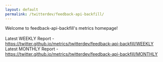 ```yaml
---
layout: default
permalink: /twitterdev/feedback-api-backfill/
---
```

Welcome to feedback-api-backfill's metrics homepage!
<br><br>
Latest WEEKLY Report - <a href="https://twitter.github.io/metrics/twitterdev/feedback-api-backfill/WEEKLY">https://twitter.github.io/metrics/twitterdev/feedback-api-backfill/WEEKLY</a>
<br>
Latest MONTHLY Report - <a href="https://twitter.github.io/metrics/twitterdev/feedback-api-backfill/MONTHLY">https://twitter.github.io/metrics/twitterdev/feedback-api-backfill/MONTHLY</a>
<br>
